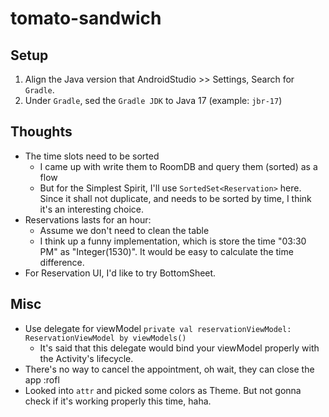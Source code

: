 # tomato-sandwich

## Setup

1. Align the Java version that AndroidStudio >> Settings, Search for `Gradle`.
2. Under `Gradle`, sed the `Gradle JDK` to Java 17 (example: `jbr-17`)

## Thoughts

- The time slots need to be sorted
  - I came up with write them to RoomDB and query them (sorted) as a flow
  - But for the Simplest Spirit, I'll use `SortedSet<Reservation>` here. Since it shall not duplicate, and needs to be sorted by time, I think it's an interesting choice.
- Reservations lasts for an hour:
  - Assume we don't need to clean the table
  - I think up a funny implementation, which is store the time "03:30 PM" as "Integer(1530)". It would be easy to calculate the time difference.
- For Reservation UI, I'd like to try BottomSheet.

## Misc

- Use delegate for viewModel `private val reservationViewModel: ReservationViewModel by viewModels()`
  - It's said that this delegate would bind your viewModel properly with the Activity's lifecycle.
- There's no way to cancel the appointment, oh wait, they can close the app :rofl
- Looked into `attr` and picked some colors as Theme. But not gonna check if it's working properly this time, haha.